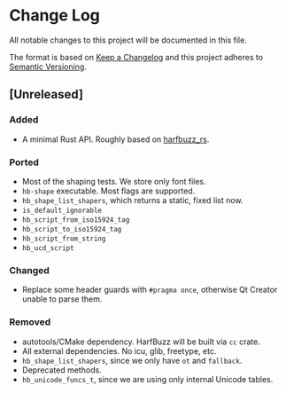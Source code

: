 # Change Log
All notable changes to this project will be documented in this file.

The format is based on [Keep a Changelog](http://keepachangelog.com/)
and this project adheres to [Semantic Versioning](http://semver.org/).

## [Unreleased]
### Added
- A minimal Rust API. Roughly based on [harfbuzz_rs](https://github.com/manuel-rhdt/harfbuzz_rs).

### Ported
- Most of the shaping tests. We store only font files.
- `hb-shape` executable. Most flags are supported.
- `hb_shape_list_shapers`, which returns a static, fixed list now.
- `is_default_ignorable`
- `hb_script_from_iso15924_tag`
- `hb_script_to_iso15924_tag`
- `hb_script_from_string`
- `hb_ucd_script`

### Changed
- Replace some header guards with `#pragma once`, otherwise Qt Creator unable to parse them.

### Removed
- autotools/CMake dependency. HarfBuzz will be built via `cc` crate.
- All external dependencies. No icu, glib, freetype, etc.
- `hb_shape_list_shapers`, since we only have `ot` and `fallback`.
- Deprecated methods.
- `hb_unicode_funcs_t`, since we are using only internal Unicode tables.
